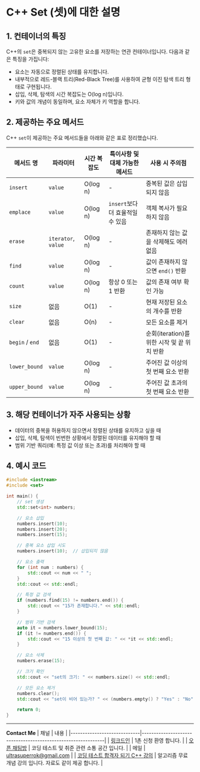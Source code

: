 
# C++ Set (셋)에 대한 설명

## 1. 컨테이너의 특징
C++의 `set`은 중복되지 않는 고유한 요소를 저장하는 연관 컨테이너입니다. 다음과 같은 특징을 가집니다:
- 요소는 자동으로 정렬된 상태를 유지합니다.
- 내부적으로 레드-블랙 트리(Red-Black Tree)를 사용하여 균형 이진 탐색 트리 형태로 구현됩니다.
- 삽입, 삭제, 탐색의 시간 복잡도는 O(log n)입니다.
- 키와 값의 개념이 동일하며, 요소 자체가 키 역할을 합니다.

## 2. 제공하는 주요 메서드
C++ `set`이 제공하는 주요 메서드들을 아래와 같은 표로 정리했습니다.

| 메서드 명        | 파라미터             | 시간 복잡도  | 특이사항 및 대체 가능한 메서드 | 사용 시 주의점                             |
|------------------|----------------------|--------------|-------------------------------|-------------------------------------------|
| `insert`         | `value`             | O(log n)     | -                             | 중복된 값은 삽입되지 않음                  |
| `emplace`        | `value`             | O(log n)     | `insert`보다 더 효율적일 수 있음 | 객체 복사가 필요하지 않음                   |
| `erase`          | `iterator`, `value` | O(log n)     | -                             | 존재하지 않는 값을 삭제해도 에러 없음       |
| `find`           | `value`             | O(log n)     | -                             | 값이 존재하지 않으면 `end()` 반환           |
| `count`          | `value`             | O(log n)     | 항상 0 또는 1 반환             | 값의 존재 여부 확인 가능                   |
| `size`           | 없음                | O(1)         | -                             | 현재 저장된 요소의 개수를 반환              |
| `clear`          | 없음                | O(n)         | -                             | 모든 요소를 제거                            |
| `begin` / `end`  | 없음                | O(1)         | -                             | 순회(iteration)를 위한 시작 및 끝 위치 반환 |
| `lower_bound`    | `value`             | O(log n)     | -                             | 주어진 값 이상의 첫 번째 요소 반환          |
| `upper_bound`    | `value`             | O(log n)     | -                             | 주어진 값 초과의 첫 번째 요소 반환          |

## 3. 해당 컨테이너가 자주 사용되는 상황
- 데이터의 중복을 허용하지 않으면서 정렬된 상태를 유지하고 싶을 때
- 삽입, 삭제, 탐색이 빈번한 상황에서 정렬된 데이터를 유지해야 할 때
- 범위 기반 쿼리(예: 특정 값 이상 또는 초과)를 처리해야 할 때

## 4. 예시 코드

```cpp
#include <iostream>
#include <set>

int main() {
    // set 생성
    std::set<int> numbers;

    // 요소 삽입
    numbers.insert(10);
    numbers.insert(20);
    numbers.insert(15);

    // 중복 요소 삽입 시도
    numbers.insert(10);  // 삽입되지 않음

    // 요소 출력
    for (int num : numbers) {
        std::cout << num << " ";
    }
    std::cout << std::endl;

    // 특정 값 검색
    if (numbers.find(15) != numbers.end()) {
        std::cout << "15가 존재합니다." << std::endl;
    }

    // 범위 기반 검색
    auto it = numbers.lower_bound(15);
    if (it != numbers.end()) {
        std::cout << "15 이상의 첫 번째 값: " << *it << std::endl;
    }

    // 요소 삭제
    numbers.erase(15);

    // 크기 확인
    std::cout << "set의 크기: " << numbers.size() << std::endl;

    // 모든 요소 제거
    numbers.clear();
    std::cout << "set이 비어 있는가? " << (numbers.empty() ? "Yes" : "No") << std::endl;

    return 0;
}
```

---
**Contact Me**
| 채널                        | 내용                                                          |
|-----------------------------|--------------------------------------------------------------|
| [링크드인](https://www.linkedin.com/in/ultrasuperrok/)               |  1촌 신청 환영 합니다. |
| [오픈 채팅방](https://open.kakao.com/o/gX0WnTCf)             |  코딩 테스트 및 취준 관련 소통 공간 입니다. |
| 메일                   | ultrasuperrok@gmail.com  |
| [코딩 테스트 합격자 되기 C++ 강의](https://inf.run/H9yxm) |  알고리즘 무료 개념 강의 입니다. 자료도 같이 제공 합니다. |
